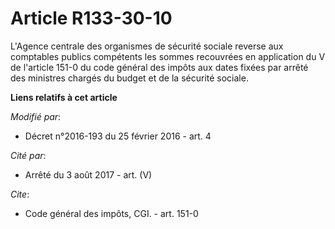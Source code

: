 # Article R133-30-10

L'Agence centrale des organismes de sécurité sociale reverse aux comptables publics compétents les sommes recouvrées en
application du V de l'article 151-0 du code général des impôts aux dates fixées par arrêté des ministres chargés du budget et
de la sécurité sociale.

**Liens relatifs à cet article**

_Modifié par_:

  - Décret n°2016-193 du 25 février 2016 - art. 4

_Cité par_:

  - Arrêté du 3 août 2017 - art. (V)

_Cite_:

  - Code général des impôts, CGI. - art. 151-0
